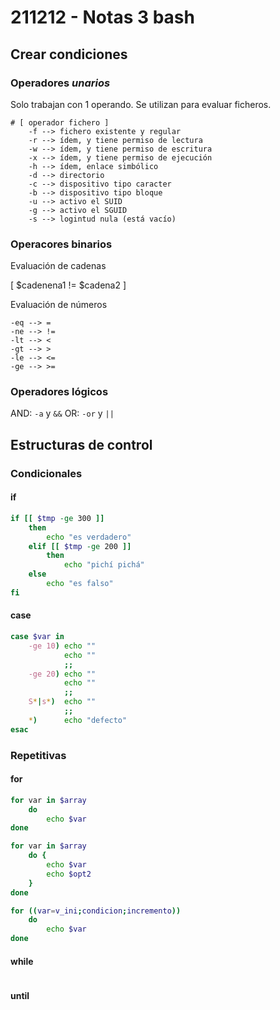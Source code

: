 # 211212 - Notas 3 bash

## Crear condiciones

### Operadores *unarios*

Solo trabajan con 1 operando. Se utilizan para evaluar ficheros. 

```
# [ operador fichero ]
    -f --> fichero existente y regular
    -r --> ídem, y tiene permiso de lectura
    -w --> ídem, y tiene permiso de escritura
    -x --> ídem, y tiene permiso de ejecución
    -h --> ídem, enlace simbólico
    -d --> directorio
    -c --> dispositivo tipo caracter
    -b --> dispositivo tipo bloque
    -u --> activo el SUID
    -g --> activo el SGUID
    -s --> logintud nula (está vacío)
```

### Operacores binarios

Evaluación de cadenas

[ $cadenena1 != $cadena2 ]

Evaluación de números

```
-eq --> =
-ne --> !=
-lt --> <
-gt --> >
-le --> <=
-ge --> >=
```

### Operadores lógicos

AND: `-a` y `&&` 
OR: `-or` y `||`

## Estructuras de control 
### Condicionales

#### if

```bash
if [[ $tmp -ge 300 ]] 
    then
        echo "es verdadero"
    elif [[ $tmp -ge 200 ]]
        then
            echo "pichí pichá"
    else 
        echo "es falso"
fi
```
#### case

```bash
case $var in
    -ge 10) echo ""
            echo ""
            ;;
    -ge 20) echo ""
            echo ""
            ;;
    S*|s*)  echo ""
            ;;
    *)      echo "defecto"
esac
```

### Repetitivas
#### for
```bash
for var in $array
    do
        echo $var
done
```
```bash
for var in $array
    do {
        echo $var
        echo $opt2
    }
done
```
```bash
for ((var=v_ini;condicion;incremento)) 
    do
        echo $var
done
```
#### while
```

```

#### until